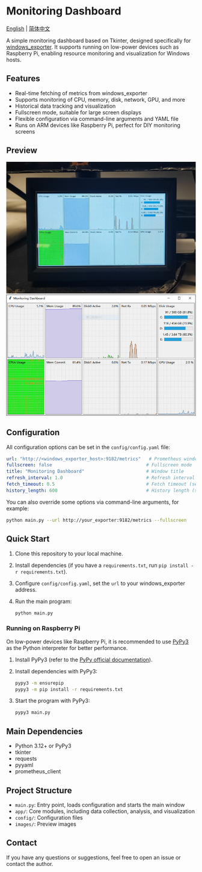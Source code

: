 # Monitoring Dashboard

[English](README.md) | [简体中文](README.zh-CN.md)

A simple monitoring dashboard based on Tkinter, designed specifically for [windows_exporter](https://github.com/prometheus-community/windows_exporter). It supports running on low-power devices such as Raspberry Pi, enabling resource monitoring and visualization for Windows hosts.

## Features

- Real-time fetching of metrics from windows_exporter
- Supports monitoring of CPU, memory, disk, network, GPU, and more
- Historical data tracking and visualization
- Fullscreen mode, suitable for large screen displays
- Flexible configuration via command-line arguments and YAML file
- Runs on ARM devices like Raspberry Pi, perfect for DIY monitoring screens

## Preview

![Preview 1](images/IMG_20250718_174138.jpg)
![Preview 2](images/screenshot1.png)

## Configuration

All configuration options can be set in the `config/config.yaml` file:

```yaml
url: "http://<windows_exporter_host>:9182/metrics"   # Prometheus windows_exporter address
fullscreen: false                                   # Fullscreen mode
title: "Monitoring Dashboard"                       # Window title
refresh_interval: 1.0                               # Refresh interval (seconds)
fetch_timeout: 0.5                                  # Fetch timeout (seconds)
history_length: 600                                 # History length (seconds)
```

You can also override some options via command-line arguments, for example:

```bash
python main.py --url http://your_exporter:9182/metrics --fullscreen
```

## Quick Start

1. Clone this repository to your local machine.
2. Install dependencies (if you have a `requirements.txt`, run `pip install -r requirements.txt`).
3. Configure `config/config.yaml`, set the `url` to your windows_exporter address.
4. Run the main program:

   ```bash
   python main.py
   ```

### Running on Raspberry Pi

On low-power devices like Raspberry Pi, it is recommended to use [PyPy3](https://www.pypy.org/) as the Python interpreter for better performance.

1. Install PyPy3 (refer to the [PyPy official documentation](https://www.pypy.org/download.html)).
2. Install dependencies with PyPy3:

   ```bash
   pypy3 -m ensurepip
   pypy3 -m pip install -r requirements.txt
   ```

3. Start the program with PyPy3:

   ```bash
   pypy3 main.py
   ```

## Main Dependencies

- Python 3.12+ or PyPy3
- tkinter
- requests
- pyyaml
- prometheus_client

## Project Structure

- `main.py`: Entry point, loads configuration and starts the main window
- `app/`: Core modules, including data collection, analysis, and visualization
- `config/`: Configuration files
- `images/`: Preview images

## Contact

If you have any questions or suggestions, feel free to open an issue or contact the author.
